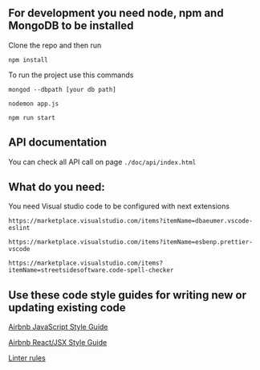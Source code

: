 ## For development you need node, npm and MongoDB to be installed

Clone the repo and then run 
```
npm install
```

To run the project use this commands 
```
mongod --dbpath [your db path]
```
```
nodemon app.js
```
```
npm run start
```

## API documentation
You can check all API call on page `./doc/api/index.html`

## What do you need:

You need Visual studio code to be configured with next extensions

``
https://marketplace.visualstudio.com/items?itemName=dbaeumer.vscode-eslint
``

``
https://marketplace.visualstudio.com/items?itemName=esbenp.prettier-vscode
``

``
https://marketplace.visualstudio.com/items?itemName=streetsidesoftware.code-spell-checker
``

## Use these code style guides for writing new or updating existing code

[Airbnb JavaScript Style Guide](https://github.com/airbnb/javascript)

[Airbnb React/JSX Style Guide](https://github.com/airbnb/javascript/tree/master/react)

[Linter rules](https://stylelint.io/user-guide/rules/)